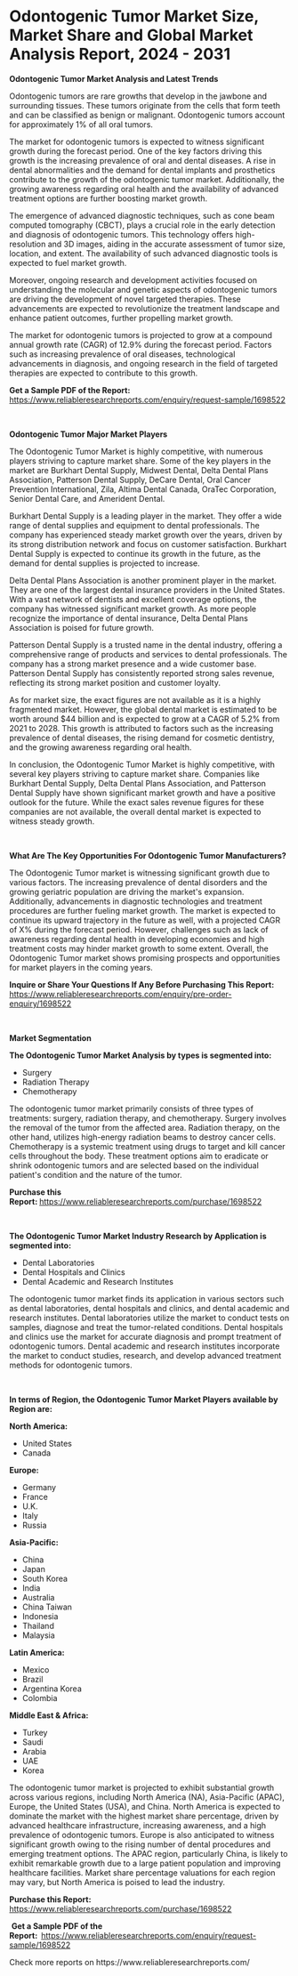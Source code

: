 <p><h1>Odontogenic Tumor Market Size, Market Share and Global Market Analysis Report, 2024 - 2031</h1></p><p><strong>Odontogenic Tumor Market Analysis and Latest Trends</strong></p>
<p><p>Odontogenic tumors are rare growths that develop in the jawbone and surrounding tissues. These tumors originate from the cells that form teeth and can be classified as benign or malignant. Odontogenic tumors account for approximately 1% of all oral tumors.</p><p>The market for odontogenic tumors is expected to witness significant growth during the forecast period. One of the key factors driving this growth is the increasing prevalence of oral and dental diseases. A rise in dental abnormalities and the demand for dental implants and prosthetics contribute to the growth of the odontogenic tumor market. Additionally, the growing awareness regarding oral health and the availability of advanced treatment options are further boosting market growth.</p><p>The emergence of advanced diagnostic techniques, such as cone beam computed tomography (CBCT), plays a crucial role in the early detection and diagnosis of odontogenic tumors. This technology offers high-resolution and 3D images, aiding in the accurate assessment of tumor size, location, and extent. The availability of such advanced diagnostic tools is expected to fuel market growth.</p><p>Moreover, ongoing research and development activities focused on understanding the molecular and genetic aspects of odontogenic tumors are driving the development of novel targeted therapies. These advancements are expected to revolutionize the treatment landscape and enhance patient outcomes, further propelling market growth.</p><p>The market for odontogenic tumors is projected to grow at a compound annual growth rate (CAGR) of 12.9% during the forecast period. Factors such as increasing prevalence of oral diseases, technological advancements in diagnosis, and ongoing research in the field of targeted therapies are expected to contribute to this growth.</p></p>
<p><strong>Get a Sample PDF of the Report:&nbsp;</strong> <a href="https://www.reliableresearchreports.com/enquiry/request-sample/1698522">https://www.reliableresearchreports.com/enquiry/request-sample/1698522</a></p>
<p>&nbsp;</p>
<p><strong>Odontogenic Tumor Major Market Players</strong></p>
<p><p>The Odontogenic Tumor Market is highly competitive, with numerous players striving to capture market share. Some of the key players in the market are Burkhart Dental Supply, Midwest Dental, Delta Dental Plans Association, Patterson Dental Supply, DeCare Dental, Oral Cancer Prevention International, Zila, Altima Dental Canada, OraTec Corporation, Senior Dental Care, and Amerident Dental.</p><p>Burkhart Dental Supply is a leading player in the market. They offer a wide range of dental supplies and equipment to dental professionals. The company has experienced steady market growth over the years, driven by its strong distribution network and focus on customer satisfaction. Burkhart Dental Supply is expected to continue its growth in the future, as the demand for dental supplies is projected to increase.</p><p>Delta Dental Plans Association is another prominent player in the market. They are one of the largest dental insurance providers in the United States. With a vast network of dentists and excellent coverage options, the company has witnessed significant market growth. As more people recognize the importance of dental insurance, Delta Dental Plans Association is poised for future growth.</p><p>Patterson Dental Supply is a trusted name in the dental industry, offering a comprehensive range of products and services to dental professionals. The company has a strong market presence and a wide customer base. Patterson Dental Supply has consistently reported strong sales revenue, reflecting its strong market position and customer loyalty.</p><p>As for market size, the exact figures are not available as it is a highly fragmented market. However, the global dental market is estimated to be worth around $44 billion and is expected to grow at a CAGR of 5.2% from 2021 to 2028. This growth is attributed to factors such as the increasing prevalence of dental diseases, the rising demand for cosmetic dentistry, and the growing awareness regarding oral health.</p><p>In conclusion, the Odontogenic Tumor Market is highly competitive, with several key players striving to capture market share. Companies like Burkhart Dental Supply, Delta Dental Plans Association, and Patterson Dental Supply have shown significant market growth and have a positive outlook for the future. While the exact sales revenue figures for these companies are not available, the overall dental market is expected to witness steady growth.</p></p>
<p>&nbsp;</p>
<p><strong>What Are The Key Opportunities For Odontogenic Tumor Manufacturers?</strong></p>
<p><p>The Odontogenic Tumor market is witnessing significant growth due to various factors. The increasing prevalence of dental disorders and the growing geriatric population are driving the market's expansion. Additionally, advancements in diagnostic technologies and treatment procedures are further fueling market growth. The market is expected to continue its upward trajectory in the future as well, with a projected CAGR of X% during the forecast period. However, challenges such as lack of awareness regarding dental health in developing economies and high treatment costs may hinder market growth to some extent. Overall, the Odontogenic Tumor market shows promising prospects and opportunities for market players in the coming years.</p></p>
<p><strong>Inquire or Share Your Questions If Any Before Purchasing This Report:</strong> <a href="https://www.reliableresearchreports.com/enquiry/pre-order-enquiry/1698522">https://www.reliableresearchreports.com/enquiry/pre-order-enquiry/1698522</a></p>
<p>&nbsp;</p>
<p><strong>Market Segmentation</strong></p>
<p><strong>The Odontogenic Tumor Market Analysis by types is segmented into:</strong></p>
<p><ul><li>Surgery</li><li>Radiation Therapy</li><li>Chemotherapy</li></ul></p>
<p><p>The odontogenic tumor market primarily consists of three types of treatments: surgery, radiation therapy, and chemotherapy. Surgery involves the removal of the tumor from the affected area. Radiation therapy, on the other hand, utilizes high-energy radiation beams to destroy cancer cells. Chemotherapy is a systemic treatment using drugs to target and kill cancer cells throughout the body. These treatment options aim to eradicate or shrink odontogenic tumors and are selected based on the individual patient's condition and the nature of the tumor.</p></p>
<p><strong>Purchase this Report:&nbsp;</strong><a href="https://www.reliableresearchreports.com/purchase/1698522">https://www.reliableresearchreports.com/purchase/1698522</a></p>
<p>&nbsp;</p>
<p><strong>The Odontogenic Tumor Market Industry Research by Application is segmented into:</strong></p>
<p><ul><li>Dental Laboratories</li><li>Dental Hospitals and Clinics</li><li>Dental Academic and Research Institutes</li></ul></p>
<p><p>The odontogenic tumor market finds its application in various sectors such as dental laboratories, dental hospitals and clinics, and dental academic and research institutes. Dental laboratories utilize the market to conduct tests on samples, diagnose and treat the tumor-related conditions. Dental hospitals and clinics use the market for accurate diagnosis and prompt treatment of odontogenic tumors. Dental academic and research institutes incorporate the market to conduct studies, research, and develop advanced treatment methods for odontogenic tumors.</p></p>
<p>&nbsp;</p>
<p><strong>In terms of Region, the Odontogenic Tumor Market Players available by Region are:</strong></p>
<p>
    <p> <strong> North America: </strong>
        <ul>
            <li>United States</li>
            <li>Canada</li>
        </ul>
        </p> 
    <p> <strong> Europe: </strong>
        <ul>
            <li>Germany</li>
            <li>France</li>
            <li>U.K.</li>
            <li>Italy</li>
            <li>Russia</li>
        </ul>
        </p> 
    <p> <strong> Asia-Pacific: </strong>
        <ul>
            <li>China</li>
            <li>Japan</li>
            <li>South Korea</li>
            <li>India</li>
            <li>Australia</li>
            <li>China Taiwan</li>
            <li>Indonesia</li>
            <li>Thailand</li>
            <li>Malaysia</li>
        </ul>
        </p> 
    <p> <strong> Latin America: </strong>
        <ul>
            <li>Mexico</li>
            <li>Brazil</li>
            <li>Argentina Korea</li>
            <li>Colombia</li>
        </ul>
        </p> 
    <p> <strong> Middle East & Africa: </strong>
        <ul>
            <li>Turkey</li>
            <li>Saudi</li>
            <li>Arabia</li>
            <li>UAE</li>
            <li>Korea</li>
        </ul>
    </p>
    </p>
<p><p>The odontogenic tumor market is projected to exhibit substantial growth across various regions, including North America (NA), Asia-Pacific (APAC), Europe, the United States (USA), and China. North America is expected to dominate the market with the highest market share percentage, driven by advanced healthcare infrastructure, increasing awareness, and a high prevalence of odontogenic tumors. Europe is also anticipated to witness significant growth owing to the rising number of dental procedures and emerging treatment options. The APAC region, particularly China, is likely to exhibit remarkable growth due to a large patient population and improving healthcare facilities. Market share percentage valuations for each region may vary, but North America is poised to lead the industry.</p></p>
<p><strong>Purchase this Report: </strong><a href="https://www.reliableresearchreports.com/purchase/1698522">https://www.reliableresearchreports.com/purchase/1698522</a></p>
<p>&nbsp;<strong>Get a Sample PDF of the Report:&nbsp;&nbsp;</strong><a href="https://www.reliableresearchreports.com/enquiry/request-sample/1698522">https://www.reliableresearchreports.com/enquiry/request-sample/1698522</a></p>
<p><strong></strong></p>
<p>Check more reports on https://www.reliableresearchreports.com/</p>